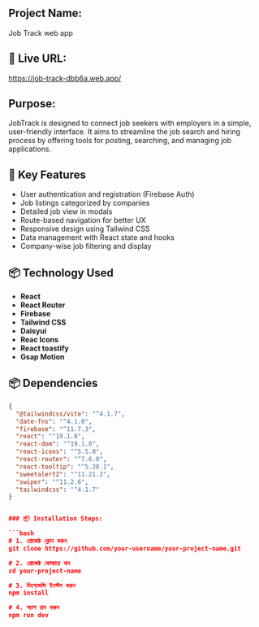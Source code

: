 ## Project Name:
Job Track web app


## 🔗 Live URL:

https://job-track-dbb6a.web.app/

## Purpose:

JobTrack is designed to connect job seekers with employers in a simple, user-friendly interface. It aims to streamline the job search and hiring process by offering tools for posting, searching, and managing job applications.

## 🚀 Key Features

- User authentication and registration (Firebase Auth)
- Job listings categorized by companies
- Detailed job view in modals
- Route-based navigation for better UX
- Responsive design using Tailwind CSS
- Data management with React state and hooks
- Company-wise job filtering and display

## 📦 Technology Used

- **React**
- **React Router**
- **Firebase** 
- **Tailwind CSS**
- **Daisyui**
- **Reac Icons**
- **React toastify**
- **Gsap Motion**

## 📦 Dependencies

```json
{
  "@tailwindcss/vite": "^4.1.7",
  "date-fns": "^4.1.0",
  "firebase": "^11.7.3",
  "react": "^19.1.0",
  "react-dom": "^19.1.0",
  "react-icons": "^5.5.0",
  "react-router": "^7.6.0",
  "react-tooltip": "^5.28.1",
  "sweetalert2": "^11.21.2",
  "swiper": "^11.2.6",
  "tailwindcss": "^4.1.7"
}


### 📦 Installation Steps:

```bash
# 1. প্রোজেক্ট ক্লোন করুন
git clone https://github.com/your-username/your-project-name.git

# 2. প্রোজেক্ট ফোল্ডারে যান
cd your-project-name

# 3. ডিপেন্ডেন্সি ইনস্টল করুন
npm install

# 4. অ্যাপ রান করুন
npm run dev
